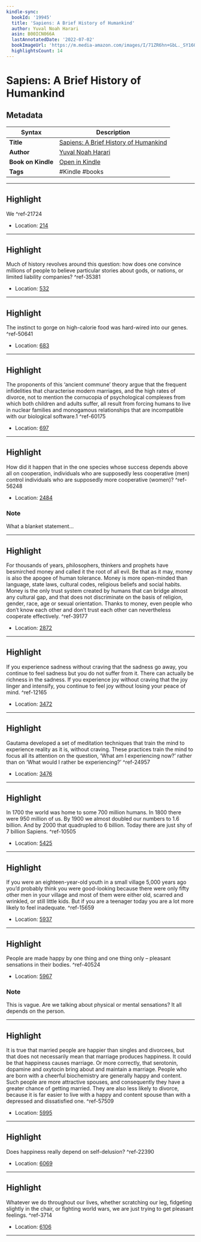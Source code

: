 ```yaml
---
kindle-sync:
  bookId: '19945'
  title: 'Sapiens: A Brief History of Humankind'
  author: Yuval Noah Harari
  asin: B00ICN066A
  lastAnnotatedDate: '2022-07-02'
  bookImageUrl: 'https://m.media-amazon.com/images/I/71ZR6hn+GbL._SY160.jpg'
  highlightsCount: 14
---
```

# Sapiens: A Brief History of Humankind

## Metadata

| Syntax | Description |
| ---------- | ---------- |
| **Title** | [Sapiens: A Brief History of Humankind](https://www.amazon.com/dp/B00ICN066A) |
| **Author** | [Yuval Noah Harari](https://www.amazon.comundefined) |
| **Book on Kindle** | <a href="kindle://book?action=open&asin=B00ICN066A" target="_blank">Open in Kindle</a> |
| **Tags** | #Kindle #books |

---

## Highlight

We ^ref-21724
- Location: [214](kindle://book?action=open&asin=B00ICN066A&location=214)

---
## Highlight

Much of history revolves around this question: how does one convince millions of people to believe particular stories about gods, or nations, or limited liability companies? ^ref-35381
- Location: [532](kindle://book?action=open&asin=B00ICN066A&location=532)

---
## Highlight

The instinct to gorge on high-calorie food was hard-wired into our genes. ^ref-50641
- Location: [683](kindle://book?action=open&asin=B00ICN066A&location=683)

---
## Highlight

The proponents of this ‘ancient commune’ theory argue that the frequent infidelities that characterise modern marriages, and the high rates of divorce, not to mention the cornucopia of psychological complexes from which both children and adults suffer, all result from forcing humans to live in nuclear families and monogamous relationships that are incompatible with our biological software.1 ^ref-60175
- Location: [697](kindle://book?action=open&asin=B00ICN066A&location=697)

---
## Highlight

How did it happen that in the one species whose success depends above all on cooperation, individuals who are supposedly less cooperative (men) control individuals who are supposedly more cooperative (women)? ^ref-56248
- Location: [2484](kindle://book?action=open&asin=B00ICN066A&location=2484)

### Note
What a blanket statement...

---
## Highlight

For thousands of years, philosophers, thinkers and prophets have besmirched money and called it the root of all evil. Be that as it may, money is also the apogee of human tolerance. Money is more open-minded than language, state laws, cultural codes, religious beliefs and social habits. Money is the only trust system created by humans that can bridge almost any cultural gap, and that does not discriminate on the basis of religion, gender, race, age or sexual orientation. Thanks to money, even people who don’t know each other and don’t trust each other can nevertheless cooperate effectively. ^ref-39177
- Location: [2872](kindle://book?action=open&asin=B00ICN066A&location=2872)

---
## Highlight

If you experience sadness without craving that the sadness go away, you continue to feel sadness but you do not suffer from it. There can actually be richness in the sadness. If you experience joy without craving that the joy linger and intensify, you continue to feel joy without losing your peace of mind. ^ref-12165
- Location: [3472](kindle://book?action=open&asin=B00ICN066A&location=3472)

---
## Highlight

Gautama developed a set of meditation techniques that train the mind to experience reality as it is, without craving. These practices train the mind to focus all its attention on the question, ‘What am I experiencing now?’ rather than on ‘What would I rather be experiencing?’ ^ref-24957
- Location: [3476](kindle://book?action=open&asin=B00ICN066A&location=3476)

---
## Highlight

In 1700 the world was home to some 700 million humans. In 1800 there were 950 million of us. By 1900 we almost doubled our numbers to 1.6 billion. And by 2000 that quadrupled to 6 billion. Today there are just shy of 7 billion Sapiens. ^ref-10505
- Location: [5425](kindle://book?action=open&asin=B00ICN066A&location=5425)

---
## Highlight

If you were an eighteen-year-old youth in a small village 5,000 years ago you’d probably think you were good-looking because there were only fifty other men in your village and most of them were either old, scarred and wrinkled, or still little kids. But if you are a teenager today you are a lot more likely to feel inadequate. ^ref-15659
- Location: [5937](kindle://book?action=open&asin=B00ICN066A&location=5937)

---
## Highlight

People are made happy by one thing and one thing only – pleasant sensations in their bodies. ^ref-40524
- Location: [5967](kindle://book?action=open&asin=B00ICN066A&location=5967)

### Note
This is vague. Are we talking about physical or mental sensations? It all depends on the person.

---
## Highlight

It is true that married people are happier than singles and divorcees, but that does not necessarily mean that marriage produces happiness. It could be that happiness causes marriage. Or more correctly, that serotonin, dopamine and oxytocin bring about and maintain a marriage. People who are born with a cheerful biochemistry are generally happy and content. Such people are more attractive spouses, and consequently they have a greater chance of getting married. They are also less likely to divorce, because it is far easier to live with a happy and content spouse than with a depressed and dissatisfied one. ^ref-57509
- Location: [5995](kindle://book?action=open&asin=B00ICN066A&location=5995)

---
## Highlight

Does happiness really depend on self-delusion? ^ref-22390
- Location: [6069](kindle://book?action=open&asin=B00ICN066A&location=6069)

---
## Highlight

Whatever we do throughout our lives, whether scratching our leg, fidgeting slightly in the chair, or fighting world wars, we are just trying to get pleasant feelings. ^ref-3714
- Location: [6106](kindle://book?action=open&asin=B00ICN066A&location=6106)

---
